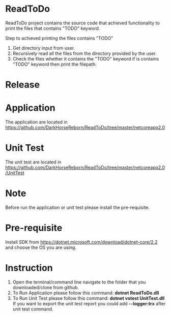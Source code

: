 # ReadToDo

ReadToDo project contains the source code that achieved functionality to print the files that contains "TODO" keyword.


Step to achieved printing the files contains "TODO"
1. Get directory input from user.
2. Recursively read all the files from the directory provided by the user.
3. Check the files whether it contains the "TODO" keyword if is contains "TODO" keyword then print the filepath.

# Release
# Application
The application are located in https://github.com/DarkHorseReborn/ReadToDo/tree/master/netcoreapp2.0

# Unit Test
The unit test are located in https://github.com/DarkHorseReborn/ReadToDo/tree/master/netcoreapp2.0/UnitTest

# Note
Before run the application or unit test please install the pre-requisite.

# Pre-requisite
Install SDK from https://dotnet.microsoft.com/download/dotnet-core/2.2 and choose the OS you are using.


# Instruction
1. Open the terminal/command line navigate to the folder that you downloaded/clone from github.
2. To Run Application please follow this command: **dotnet ReadToDo.dll**
3. To Run Unit Test please follow this command: **dotnet vstest UnitTest.dll**
   If you want to export the unit test report you could add **--logger:trx** after unit test command.


